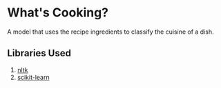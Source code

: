 # What's Cooking?

A model that uses the recipe ingredients to classify the cuisine of a dish.

## Libraries Used
1. [nltk](http://www.nltk.org)
2. [scikit-learn](http://scikit-learn.org/stable)
